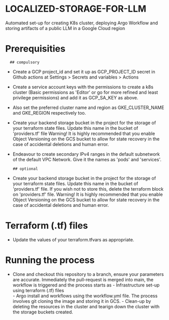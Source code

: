 # LOCALIZED-STORAGE-FOR-LLM
Automated set-up for creating K8s cluster, deploying Argo Workflow and storing artifacts of a public LLM in a Google Cloud region

# Prerequisities
      ## compulsory
- Create a GCP project_id and set it up as GCP_PROJECT_ID secret in Github actions at Settings > Secrets and variables > Actions 
- Create a service account keys with the permissions to create a k8s cluster (Basic permissions as 'Editor' or go for more refined and least privilege permissions) and add it as GCP_SA_KEY as above.
- Also set the preferred cluster name and region as GKE_CLUSTER_NAME and GKE_REGION respectively too. 
- Create your backend storage bucket in the project for the storage of your terraform state files. Update this name in the bucket of 'providers.tf' file
      Warning! It is highly recommended that you enable Object Versioning on the GCS bucket to allow for state recovery in the case of accidental deletions and human error.
- Endeavour to create secondary IPv4 ranges in the default subnetwork of the default VPC Network. Give it the names as 'pods' and 'services'. 

      ## optional 
- Create your backend storage bucket in the project for the storage of your terraform state files. Update this name in the bucket of 'providers.tf' file. If you wish not to store this, delete the terraform block on 'providers.tf' file.
      Warning! It is highly recommended that you enable Object Versioning on the GCS bucket to allow for state recovery in the case of accidental deletions and human error.

# Terraform (.tf) files
- Update the values of your terraform.tfvars as appropriate.

# Running the process
- Clone and checkout this repository to a branch, ensure your parameters are accurate. Immediately the pull-request is merged into main, the workflow is triggered and the process starts as 
      - Infrastructure set-up using terraform (.tf) files\
      - Argo install and workflows using the workflow.yml file. The process involves git cloning the image and storing it in GCS.
      - Clean-up by deleting the resources in the cluster and tearign down the cluster with the storage buckets created.
